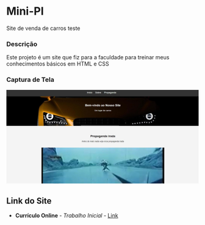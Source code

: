 # Mini-PI
Site de venda de carros teste

### Descrição

Este projeto é um site que fiz para a faculdade 
para treinar meus conhecimentos básicos em HTML
e CSS

### Captura de Tela

![Screenshot 1](image/print1.jpg)

## Link do Site

* **Currículo Online** - *Trabalho Inicial* - [Link](https://portfolio-smoky-two-19.vercel.app/)